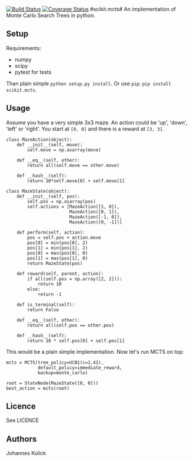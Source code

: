 [![Build Status](https://travis-ci.org/hildensia/mcts.svg?branch=master)](https://travis-ci.org/hildensia/mcts)
[![Coverage Status](https://coveralls.io/repos/hildensia/mcts/badge.svg)](https://coveralls.io/r/hildensia/mcts)
#scikit.mcts#
An implementation of Monte Carlo Search Trees in python.

## Setup
Requirements:
 * numpy
 * scipy
 * pytest for tests

Than plain simple `python setup.py install`. Or use `pip`: `pip install scikit.mcts`.

## Usage
Assume you have a very simple 3x3 maze. An action could be 'up', 'down', 'left' or 'right'. You start at `[0, 0]` and there is a reward at `[3, 3]`.

    class MazeAction(object):
        def __init__(self, move):
            self.move = np.asarray(move)
        
        def __eq__(self, other):
            return all(self.move == other.move)
            
        def __hash__(self):
            return 10*self.move[0] + self.move[1]
    
    class MazeState(object):
        def __init__(self, pos):
            self.pos = np.asarray(pos)
            self.actions = [MazeAction([1, 0]),
                            MazeAction([0, 1]),
                            MazeAction([-1, 0]),
                            MazeAction([0, -1])]
        
        def perform(self, action):
            pos = self.pos + action.move
            pos[0] = min(pos[0], 2)
            pos[1] = min(pos[1], 2)
            pos[0] = max(pos[0], 0)
            pos[1] = max(pos[1], 0)
            return MazeState(pos)
            
        def reward(self, parent, action):
            if all(self.pos = np.array([2, 2])):
                return 10
            else:
                return -1
                
        def is_terminal(self):
            return False
                
        def __eq__(self, other):
            return all(self.pos == other.pos)
            
        def __hash__(self):
            return 10 * self.pos[0] + self.pos[1]
            
This would be a plain simple implementation. Now let's run MCTS on top:

    mcts = MCTS(tree_policy=UCB1(c=1.41), 
                default_policy=immediate_reward,
                backup=monte_carlo)
    
    root = StateNode(MazeState([0, 0]))
    best_action = mcts(root)


## Licence
See LICENCE

## Authors
Johannes Kulick
            
            

